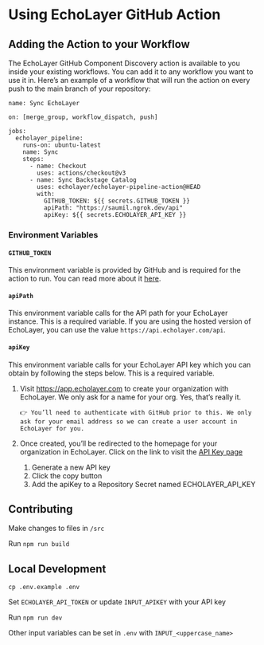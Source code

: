# Using EchoLayer GitHub Action

## Adding the Action to your Workflow

The EchoLayer GitHub Component Discovery action is available to you inside your existing workflows. You can add it to any workflow you want to use it in. Here’s an example of a workflow that will run the action on every push to the main branch of your repository:

```
name: Sync EchoLayer

on: [merge_group, workflow_dispatch, push]

jobs:
  echolayer_pipeline:
    runs-on: ubuntu-latest
    name: Sync
    steps:
      - name: Checkout
        uses: actions/checkout@v3
      - name: Sync Backstage Catalog
        uses: echolayer/echolayer-pipeline-action@HEAD
        with:
          GITHUB_TOKEN: ${{ secrets.GITHUB_TOKEN }}
          apiPath: "https://saumil.ngrok.dev/api"
          apiKey: ${{ secrets.ECHOLAYER_API_KEY }}
```

### Environment Variables

#### `GITHUB_TOKEN`

This environment variable is provided by GitHub and is required for the action to run. You can read more about it [here](https://docs.github.com/en/actions/reference/authentication-in-a-workflow#about-the-github_token-secret).

#### `apiPath`

This environment variable calls for the API path for your EchoLayer instance. This is a required variable. If you are using the hosted version of EchoLayer, you can use the value `https://api.echolayer.com/api`.

#### `apiKey`

This environment variable calls for your EchoLayer API key which you can obtain by following the steps below. This is a required variable.

1. Visit <https://app.echolayer.com> to create your organization with EchoLayer. We only ask for a name for your org. Yes, that’s really it.

    `👉 You’ll need to authenticate with GitHub prior to this. We only ask for your email address so we can create a user account in EchoLayer for you.`

2. Once created, you’ll be redirected to the homepage for your organization in EchoLayer. Click on the link to visit the [API Key page](https://app.echolayer.com/app/account/api-keys)
    1. Generate a new API key
    2. Click the copy button
    3. Add the apiKey to a Repository Secret named ECHOLAYER_API_KEY

## Contributing

Make changes to files in `/src`

Run `npm run build`

## Local Development

`cp .env.example .env`

Set `ECHOLAYER_API_TOKEN` or update `INPUT_APIKEY` with your API key

Run `npm run dev`

Other input variables can be set in `.env` with `INPUT_<uppercase_name>`
